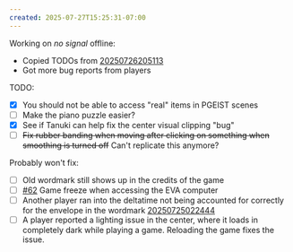 ```yaml
---
created: 2025-07-27T15:25:31-07:00
---
```


Working on _no signal_ offline:
- Copied TODOs from [20250726205113](20250726205113.md)
- Got more bug reports from players

TODO:
- [x] You should not be able to access "real" items in PGEIST scenes
- [ ] Make the piano puzzle easier?
- [x] See if Tanuki can help fix the center visual clipping "bug"
- [ ] ~~Fix rubber banding when moving after clicking on something when smoothing is turned off~~ Can't replicate this anymore?

Probably won't fix:
- [ ] Old wordmark still shows up in the credits of the game
- [ ] [#62](https://git.tsuki.games/exodrifter/lost-contact/issues/62) Game freeze when accessing the EVA computer
- [ ] Another player ran into the deltatime not being accounted for correctly for the envelope in the wordmark [20250725022444](20250725022444.md)
- [ ] A player reported a lighting issue in the center, where it loads in completely dark while playing a game. Reloading the game fixes the issue.
